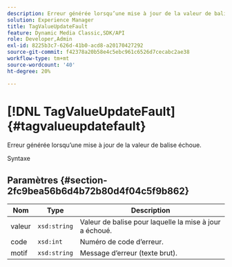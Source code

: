 ```yaml
---
description: Erreur générée lorsqu’une mise à jour de la valeur de balise échoue.
solution: Experience Manager
title: TagValueUpdateFault
feature: Dynamic Media Classic,SDK/API
role: Developer,Admin
exl-id: 8225b3c7-626d-41b0-acd8-a20170427292
source-git-commit: f42378a20b58e4c5ebc961c6526d7cecabc2ae38
workflow-type: tm+mt
source-wordcount: '40'
ht-degree: 20%

---
```


# [!DNL TagValueUpdateFault]{#tagvalueupdatefault}

Erreur générée lorsqu’une mise à jour de la valeur de balise échoue.

Syntaxe

## Paramètres {#section-2fc9bea56b6d4b72b80d4f04c5f9b862}

| Nom | Type | Description |
|---|---|---|
| valeur | `xsd:string` | Valeur de balise pour laquelle la mise à jour a échoué. |
| code | `xsd:int` | Numéro de code d’erreur. |
| motif | `xsd:string` | Message d’erreur (texte brut). |

